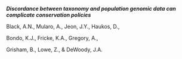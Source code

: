 ***Discordance between taxonomy and population genomic data can complicate conservation policies***

Black, A.N., Mularo, A., Jeon, J.Y., Haukos, D.,

Bondo, K.J., Fricke, K.A., Gregory, A.,

Grisham, B., Lowe, Z., & DeWoody, J.A.
